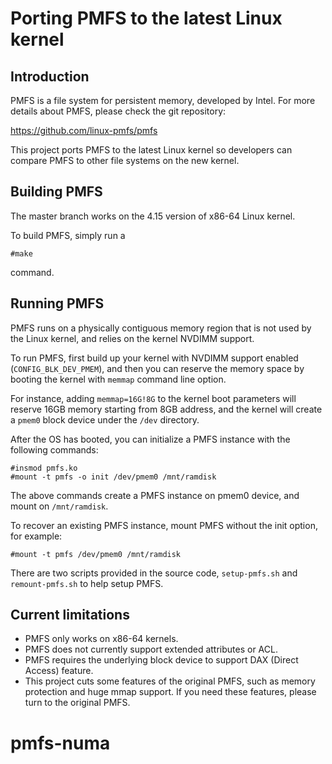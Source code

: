 # Porting PMFS to the latest Linux kernel

## Introduction

PMFS is a file system for persistent memory, developed by Intel.
For more details about PMFS, please check the git repository:

https://github.com/linux-pmfs/pmfs

This project ports PMFS to the latest Linux kernel so developers can compare PMFS to other file systems on the new kernel.

## Building PMFS
The master branch works on the 4.15 version of x86-64 Linux kernel.

To build PMFS, simply run a

~~~
#make
~~~

command.

## Running PMFS
PMFS runs on a physically contiguous memory region that is not used by the Linux kernel, and relies on the kernel NVDIMM support.

To run PMFS, first build up your kernel with NVDIMM support enabled (`CONFIG_BLK_DEV_PMEM`), and then you can
reserve the memory space by booting the kernel with `memmap` command line option.

For instance, adding `memmap=16G!8G` to the kernel boot parameters will reserve 16GB memory starting from 8GB address, and the kernel will create a `pmem0` block device under the `/dev` directory.

After the OS has booted, you can initialize a PMFS instance with the following commands:


~~~
#insmod pmfs.ko
#mount -t pmfs -o init /dev/pmem0 /mnt/ramdisk 
~~~

The above commands create a PMFS instance on pmem0 device, and mount on `/mnt/ramdisk`.

To recover an existing PMFS instance, mount PMFS without the init option, for example:

~~~
#mount -t pmfs /dev/pmem0 /mnt/ramdisk 
~~~

There are two scripts provided in the source code, `setup-pmfs.sh` and `remount-pmfs.sh` to help setup PMFS.

## Current limitations

* PMFS only works on x86-64 kernels.
* PMFS does not currently support extended attributes or ACL.
* PMFS requires the underlying block device to support DAX (Direct Access) feature.
* This project cuts some features of the original PMFS, such as memory protection and huge mmap support. If you need these features, please turn to the original PMFS.
 # pmfs-numa
